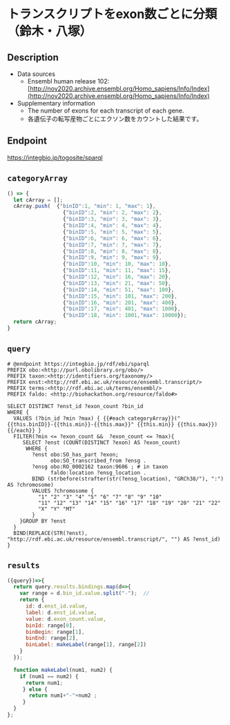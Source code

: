 # トランスクリプトをexon数ごとに分類（鈴木・八塚）

## Description

- Data sources
    - Ensembl human release 102: [http://nov2020.archive.ensembl.org/Homo_sapiens/Info/Index](http://nov2020.archive.ensembl.org/Homo_sapiens/Info/Index)
- Supplementary information
	- The number of exons for each transcript of each gene.
	- 各遺伝子の転写産物ごとにエクソン数をカウントした結果です。

## Endpoint

https://integbio.jp/togosite/sparql

## `categoryArray`
```javascript
() => {
  let cArray = [];
  cArray.push(  {"binID":1, "min": 1, "max": 1},
                  {"binID":2, "min": 2, "max": 2},
                  {"binID":3, "min": 3, "max": 3},
                  {"binID":4, "min": 4, "max": 4},
                  {"binID":5, "min": 5, "max": 5},
                  {"binID":6, "min": 6, "max": 6},
                  {"binID":7, "min": 7, "max": 7},
                  {"binID":8, "min": 8, "max": 8},
                  {"binID":9, "min": 9, "max": 9},
                  {"binID":10, "min": 10, "max": 10},
                  {"binID":11, "min": 11, "max": 15},
                  {"binID":12, "min": 16, "max": 20},
                  {"binID":13, "min": 21, "max": 50},
                  {"binID":14, "min": 51, "max": 100},
                  {"binID":15, "min": 101, "max": 200},
                  {"binID":16, "min": 201, "max": 400},
                  {"binID":17, "min": 401, "max": 1000},
                  {"binID":18, "min": 1001,"max": 10000});
  return cArray;
}
```

## `query`
```sparql
# @endpoint https://integbio.jp/rdf/ebi/sparql
PREFIX obo:<http://purl.obolibrary.org/obo/>
PREFIX taxon:<http://identifiers.org/taxonomy/>
PREFIX enst:<http://rdf.ebi.ac.uk/resource/ensembl.transcript/>
PREFIX terms:<http://rdf.ebi.ac.uk/terms/ensembl/>
PREFIX faldo: <http://biohackathon.org/resource/faldo#>

SELECT DISTINCT ?enst_id ?exon_count ?bin_id
WHERE {
  VALUES (?bin_id ?min ?max) { {{#each categoryArray}}("{{this.binID}}-{{this.min}}-{{this.max}}" {{this.min}} {{this.max}}) {{/each}} }
  FILTER(?min <= ?exon_count &&  ?exon_count <= ?max){
     SELECT ?enst (COUNT(DISTINCT ?exon) AS ?exon_count)
      WHERE {
        ?enst obo:SO_has_part ?exon;
              obo:SO_transcribed_from ?ensg .
        ?ensg obo:RO_0002162 taxon:9606 ; # in taxon
              faldo:location ?ensg_location .
        BIND (strbefore(strafter(str(?ensg_location), "GRCh38/"), ":") AS ?chromosome)
        VALUES ?chromosome {
          "1" "2" "3" "4" "5" "6" "7" "8" "9" "10"
          "11" "12" "13" "14" "15" "16" "17" "18" "19" "20" "21" "22"
          "X" "Y" "MT"
        }
    }GROUP BY ?enst
  }
  BIND(REPLACE(STR(?enst), "http://rdf.ebi.ac.uk/resource/ensembl.transcript/", "") AS ?enst_id)
}

```

## `results`

```javascript
({query})=>{
  return query.results.bindings.map(d=>{
    var range = d.bin_id.value.split("-");  //
    return {
      id: d.enst_id.value, 
      label: d.enst_id.value,
      value: d.exon_count.value,
      binId: range[0],
      binBegin: range[1],
      binEnd: range[2],
      binLabel: makeLabel(range[1], range[2])
    }
  });

  function makeLabel(num1, num2) {
    if (num1 == num2) {
      return num1;
     } else {
       return num1+"-"+num2 ;
     }
  }
};	
```